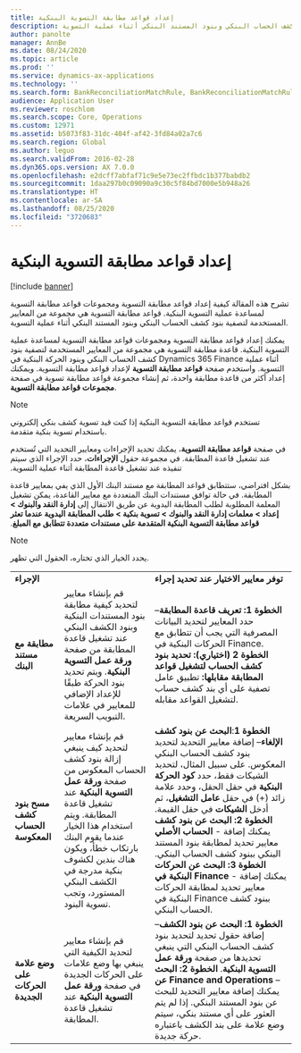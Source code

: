 ```yaml
---
title: إعداد قواعد مطابقة التسوية البنكية
description: تشرح هذه المقالة كيفية إعداد قواعد مطابقة التسوية ومجموعات قواعد مطابقة التسوية لمساعدة عملية التسوية البنكية. قواعد مطابقة التسوية هي مجموعة من المعايير المستخدمة لتصفية بنود كشف الحساب البنكي وبنود المستند البنكي أثناء عملية التسوية.
author: panolte
manager: AnnBe
ms.date: 08/24/2020
ms.topic: article
ms.prod: ''
ms.service: dynamics-ax-applications
ms.technology: ''
ms.search.form: BankReconciliationMatchRule, BankReconciliationMatchRuleSet
audience: Application User
ms.reviewer: roschlom
ms.search.scope: Core, Operations
ms.custom: 12971
ms.assetid: b5073f83-31dc-404f-af42-3fd84a02a7c6
ms.search.region: Global
ms.author: leguo
ms.search.validFrom: 2016-02-28
ms.dyn365.ops.version: AX 7.0.0
ms.openlocfilehash: e2dcff7abfaf71c9e5e73ec2ffbdc1b377babdb2
ms.sourcegitcommit: 1daa297b0c09090a9c30c5f84bd7000e5b948a26
ms.translationtype: HT
ms.contentlocale: ar-SA
ms.lasthandoff: 08/25/2020
ms.locfileid: "3720683"
---
```

# <a name="set-up-bank-reconciliation-matching-rules"></a>إعداد قواعد مطابقة التسوية البنكية

[!include [banner](../includes/banner.md)]

تشرح هذه المقالة كيفية إعداد قواعد مطابقة التسوية ومجموعات قواعد مطابقة التسوية لمساعدة عملية التسوية البنكية. قواعد مطابقة التسوية هي مجموعة من المعايير المستخدمة لتصفية بنود كشف الحساب البنكي وبنود المستند البنكي أثناء عملية التسوية.

يمكنك إعداد قواعد مطابقة التسوية ومجموعات قواعد مطابقة التسوية لمساعدة عملية التسوية البنكية. قاعدة مطابقة التسوية هي مجموعة من المعايير المستخدمة لتصفية بنود كشف الحساب البنكي وبنود الحركة البنكية في Dynamics 365 Finance أثناء عملية التسوية. واستخدم صفحة **قواعد مطابقة التسوية** لإعداد قواعد مطابقة التسوية. ويمكنك إعداد أكثر من قاعدة مطابقة واحدة، ثم إنشاء مجموعة قواعد مطابقة تسوية في صفحة **مجموعات قواعد مطابقة التسوية**. 

> [!NOTE] 
> تستخدم قواعد مطابقة التسوية البنكية إذا كنت قيد تسوية كشف بنكي إلكتروني باستخدام تسوية بنكية متقدمة. 

في صفحة **قواعد مطابقة التسوية**، يمكنك تحديد الإجراءات ومعايير التحديد التي تُستخدم عند تشغيل قاعدة المطابقة. ‏‫في مجموعة حقول **الإجراءات‬‏‫**‬‏‫، حدد الإجراء الذي سيتم تنفيذه عند تشغيل قاعدة المطابقة أثناء عملية التسوية.  

بشكل افتراضي، ستتطابق قواعد المطابقة مع مستند البنك الأول الذي يفي بمعايير قاعدة المطابقة. في حالة توافق مستندات البنك المتعددة مع معايير القاعدة، يمكن تشغيل المعلمة المطلوبة لطلب المطابقة اليدوية عن طريق الانتقال إلى **إدارة النقد والبنوك > إعداد > معلمات إدارة النقد والبنوك > ‏‫تسوية بنكية > طلب المطابقة اليدوية عندما تعثر قواعد مطابقة التسوية البنكية المتقدمة على مستندات متعددة تتطابق مع المبلغ**.

> [!NOTE] 
> يحدد الخيار الذي تختاره، الحقول التي تظهر.‬

|                                    |                                                                                                                                                                                                                                                                                                               |                                                                                                                                                                                                                                                                                                                                                                                                                                                                                                                                                                                                                                  |
|------------------------------------|---------------------------------------------------------------------------------------------------------------------------------------------------------------------------------------------------------------------------------------------------------------------------------------------------------------|----------------------------------------------------------------------------------------------------------------------------------------------------------------------------------------------------------------------------------------------------------------------------------------------------------------------------------------------------------------------------------------------------------------------------------------------------------------------------------------------------------------------------------------------------------------------------------------------------------------------------------|
| **الإجراء**                         |                                                                                                                                                                                                                                                                                                               | **توفر معايير الاختيار عند تحديد إجراء**                                                                                                                                                                                                                                                                                                                                                                                                                                                                                                                                                                         |
| **مطابقة مع مستند البنك**       | قم بإنشاء معايير لتحديد كيفية مطابقة بنود المستندات البنكية وبنود الكشف البنكي عند تشغيل قاعدة المطابقة من صفحة **ورقة عمل التسوية البنكية**. ويتم تحديد بنود الحركة طبقًا للإعداد الإضافي للمعايير في علامات التبويب السريعة.                                | **الخطوة 1: تعريف قاعدة المطابقة**– حدد المعايير لتحديد البيانات المصرفية التي يجب أن تتطابق مع الحركات البنكية في Finance. **الخطوة 2 (اختياري): تحديد بنود كشف الحساب لتشغيل قواعد المطابقة مقابلها:** تطبيق عامل تصفية على أي بند كشف حساب لتشغيل القواعد مقابله.                                                                                                                                                                                                                                                                                                               |
| **مسح بنود كشف الحساب المعكوسة** | قم بإنشاء معايير لتحديد كيف ينبغي إزالة بنود كشف الحساب المعكوس‬ من صفحة **ورقة عمل التسوية البنكية** عند تشغيل قاعدة المطابقة. ويتم استخدام هذا الخيار عندما يقوم البنك بارتكاب خطأ، ويكون هناك بندين لكشوف بنكية مدرجة في الكشف البنكي المستورد، وتجب تسوية البنود. | **الخطوة 1**:**البحث عن بنود كشف الإلغاء**– إضافة معايير التحديد لتحديد بنود كشف الحساب البنكي المعكوس. على سبيل المثال، لتحديد الشيكات فقط، حدد **كود الحركة البنكية** في حقل الحقل، وحدد علامة زائد (+) في حقل **عامل التشغيل**، ثم أدخل **الشيكات** في حقل القيمة. **الخطوة 2: البحث عن بنود كشف الحساب الأصلي**‎ - يمكنك إضافة معايير تحديد لمطابقة بنود المستند البنكي ببنود كشف الحساب البنكي. **الخطوة 3: البحث عن الحركات البنكية في Finance**‎ - يمكنك إضافة معايير تحديد لمطابقة الحركات البنكية في Finance ببنود كشف الحساب البنكي. |
| **وضع علامة على الحركات الجديدة**          | قم بإنشاء معايير لتحديد الكيفية التي ينبغي بها وضع علامات على الحركات الجديدة في صفحة **ورقة عمل التسوية البنكية** عند تشغيل قاعدة المطابقة.                                                                                                                                                                 | **الخطوة 1: البحث عن بنود الكشف**– إضافة حقول تحديد لتحديد بنود كشف الحساب البنكي التي ينبغي تحديدها من صفحة **ورقة عمل التسوية البنكية**. **الخطوة 2: البحث عن Finance and Operations** – يمكنك إضافة معايير التحديد للبحث عن بنود المستند البنكي. إذا لم يتم العثور على أي مستند بنكي، سيتم وضع علامة على بند الكشف باعتباره حركة جديدة.                                                                                                                                                                                                                                             |
